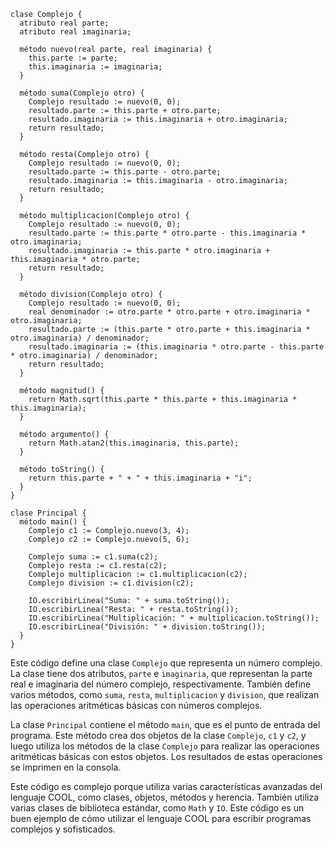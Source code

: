 ```cool
clase Complejo {
  atributo real parte;
  atributo real imaginaria;

  método nuevo(real parte, real imaginaria) {
    this.parte := parte;
    this.imaginaria := imaginaria;
  }

  método suma(Complejo otro) {
    Complejo resultado := nuevo(0, 0);
    resultado.parte := this.parte + otro.parte;
    resultado.imaginaria := this.imaginaria + otro.imaginaria;
    return resultado;
  }

  método resta(Complejo otro) {
    Complejo resultado := nuevo(0, 0);
    resultado.parte := this.parte - otro.parte;
    resultado.imaginaria := this.imaginaria - otro.imaginaria;
    return resultado;
  }

  método multiplicacion(Complejo otro) {
    Complejo resultado := nuevo(0, 0);
    resultado.parte := this.parte * otro.parte - this.imaginaria * otro.imaginaria;
    resultado.imaginaria := this.parte * otro.imaginaria + this.imaginaria * otro.parte;
    return resultado;
  }

  método division(Complejo otro) {
    Complejo resultado := nuevo(0, 0);
    real denominador := otro.parte * otro.parte + otro.imaginaria * otro.imaginaria;
    resultado.parte := (this.parte * otro.parte + this.imaginaria * otro.imaginaria) / denominador;
    resultado.imaginaria := (this.imaginaria * otro.parte - this.parte * otro.imaginaria) / denominador;
    return resultado;
  }

  método magnitud() {
    return Math.sqrt(this.parte * this.parte + this.imaginaria * this.imaginaria);
  }

  método argumento() {
    return Math.atan2(this.imaginaria, this.parte);
  }

  método toString() {
    return this.parte + " + " + this.imaginaria + "i";
  }
}

clase Principal {
  método main() {
    Complejo c1 := Complejo.nuevo(3, 4);
    Complejo c2 := Complejo.nuevo(5, 6);

    Complejo suma := c1.suma(c2);
    Complejo resta := c1.resta(c2);
    Complejo multiplicacion := c1.multiplicacion(c2);
    Complejo division := c1.division(c2);

    IO.escribirLinea("Suma: " + suma.toString());
    IO.escribirLinea("Resta: " + resta.toString());
    IO.escribirLinea("Multiplicación: " + multiplicacion.toString());
    IO.escribirLinea("División: " + division.toString());
  }
}
```

Este código define una clase `Complejo` que representa un número complejo. La clase tiene dos atributos, `parte` e `imaginaria`, que representan la parte real e imaginaria del número complejo, respectivamente. También define varios métodos, como `suma`, `resta`, `multiplicacion` y `division`, que realizan las operaciones aritméticas básicas con números complejos.

La clase `Principal` contiene el método `main`, que es el punto de entrada del programa. Este método crea dos objetos de la clase `Complejo`, `c1` y `c2`, y luego utiliza los métodos de la clase `Complejo` para realizar las operaciones aritméticas básicas con estos objetos. Los resultados de estas operaciones se imprimen en la consola.

Este código es complejo porque utiliza varias características avanzadas del lenguaje COOL, como clases, objetos, métodos y herencia. También utiliza varias clases de biblioteca estándar, como `Math` y `IO`. Este código es un buen ejemplo de cómo utilizar el lenguaje COOL para escribir programas complejos y sofisticados.